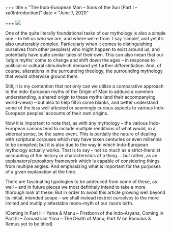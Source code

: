 +++
title = "The Indo-European Man – Sons of the Sun [Part I –xa0Introduction]"
date = "June 7, 2020"

+++
![](https://aryaakasha.files.wordpress.com/2020/06/ntii_sgb_1271047-001.jpg?w=1024)

One of the quite literally foundational tasks of our mythology is also a
simple one – to tell us who we are, and where we’re from. I say
‘simple’, and yet it’s also unutterably complex. Particularly when it
comes to distinguishing ourselves from other people(s) who might happen
to exist around us, and potentially have quite similar tales of their
own. This can also mean that our ‘origin myths’ come to change and shift
down the ages – in response to political or cultural stimuliwhich
demand yet further differentiation. And, of course, alterations in the
surrounding theology, the surrounding mythology that would otherwise
ground them.

Still, it is my contention that not only can we utilize a comparative
approach to the Indo-European myths of the Origin of Man to adduce a
common understanding, a shared origin *to* these myths (and their
accompanying world-views) – but also to help fill in some blanks, and
better understand some of the less well attested or seemingly curious
aspects to various Indo-European peoples’ accounts of their own
origins.

Now it is important to note that, as with any mythology – the various
Indo-European canons tend to include multiple renditions of what would,
in a sidereal sense, be the same event. This is partially the nature of
dealing with scriptural corpuses which may have taken centuries or even
millennia to be compiled; but it is also due to the way in which
Indo-European mythology actually works. That is to say – not so much as
a strict-literalist accounting of *the* history or characteristics of a
thing … but rather, as an explanatory/expository framework which is
capable of considering things from multiple angles. And emphasizing what
is important for the purposes of a given explanation at the time.

There are fascinating typologies to be addeuced from some of these, as
well – and in future pieces we most definitely intend to take a more
thorough look at these. But in order to avoid this article growing well
beyond its initial, intended scope – we shall instead restrict ourselves
to the more limited and multiply attestable mono-myth of our race’s
birth.  
  

\[Coming in Part II – Yama & Manu – Firstborn of the Indo-Aryans; Coming
in Part III – Zoroastrian Yima – The Death of Manu; Part IV on Romulus &
Remus yet to be titled\]
